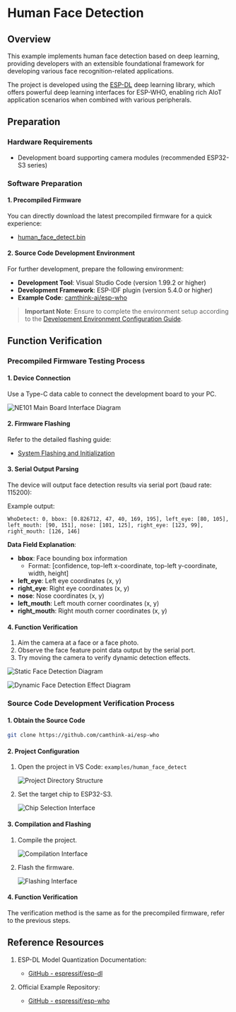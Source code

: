 # Human Face Detection

## Overview

This example implements human face detection based on deep learning, providing developers with an extensible foundational framework for developing various face recognition-related applications.

The project is developed using the [ESP-DL](https://github.com/espressif/esp-dl) deep learning library, which offers powerful deep learning interfaces for ESP-WHO, enabling rich AIoT application scenarios when combined with various peripherals.

## Preparation

### Hardware Requirements

- Development board supporting camera modules (recommended ESP32-S3 series)

### Software Preparation

#### 1. Precompiled Firmware

You can directly download the latest precompiled firmware for a quick experience:
- [human_face_detect.bin](https://github.com/camthink-ai/esp-who/blob/master/bin/human_face_detect.bin)

#### 2. Source Code Development Environment

For further development, prepare the following environment:
- **Development Tool**: Visual Studio Code (version 1.99.2 or higher)
- **Development Framework**: ESP-IDF plugin (version 5.4.0 or higher)
- **Example Code**: [camthink-ai/esp-who](https://github.com/camthink-ai/esp-who)

> **Important Note**: Ensure to complete the environment setup according to the [Development Environment Configuration Guide](./../Software%20Guide/Development%20Environment%20Setup).

## Function Verification

### Precompiled Firmware Testing Process

#### 1. Device Connection

Use a Type-C data cable to connect the development board to your PC.

![NE101 Main Board Interface Diagram](/img/NE101_Main_Board2.png)

#### 2. Firmware Flashing

Refer to the detailed flashing guide:
- [System Flashing and Initialization](./../Software%20Guide/System%20Flashing%20and%20Initialization)

#### 3. Serial Output Parsing

The device will output face detection results via serial port (baud rate: 115200):

Example output:
```
WhoDetect: 0, bbox: [0.826712, 47, 40, 169, 195], left_eye: [80, 105], left_mouth: [90, 151], nose: [101, 125], right_eye: [123, 99], right_mouth: [126, 146]
```

**Data Field Explanation**:
- **bbox**: Face bounding box information
  - Format: [confidence, top-left x-coordinate, top-left y-coordinate, width, height]
- **left_eye**: Left eye coordinates (x, y)
- **right_eye**: Right eye coordinates (x, y)
- **nose**: Nose coordinates (x, y)
- **left_mouth**: Left mouth corner coordinates (x, y)
- **right_mouth**: Right mouth corner coordinates (x, y)

#### 4. Function Verification

1. Aim the camera at a face or a face photo.
2. Observe the face feature point data output by the serial port.
3. Try moving the camera to verify dynamic detection effects.

![Static Face Detection Diagram](/img/NE101_example_human_detect_1.png)

![Dynamic Face Detection Effect Diagram](/img/NE101_example_human_detect.gif)

### Source Code Development Verification Process

#### 1. Obtain the Source Code

```bash
git clone https://github.com/camthink-ai/esp-who
```

#### 2. Project Configuration

1. Open the project in VS Code: `examples/human_face_detect`
   
   ![Project Directory Structure](/img/NE101_human_face_detect_dir.png)

2. Set the target chip to ESP32-S3.

   ![Chip Selection Interface](/img/NE101_idf_IC.png)

#### 3. Compilation and Flashing

1. Compile the project.

   ![Compilation Interface](/img/NE101_idf_build.png)

2. Flash the firmware.

   ![Flashing Interface](/img/NE101_idf_flash.png)

#### 4. Function Verification

The verification method is the same as for the precompiled firmware, refer to the previous steps.

## Reference Resources

1. ESP-DL Model Quantization Documentation:
   - [GitHub - espressif/esp-dl](https://github.com/espressif/esp-dl?tab=readme-ov-file)

2. Official Example Repository:
   - [GitHub - espressif/esp-who](https://github.com/espressif/esp-who/tree/master)